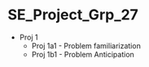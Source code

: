 # SE_Project_Grp_27
- Proj 1
  - Proj 1a1 - Problem familiarization
  - Proj 1b1 - Problem Anticipation
